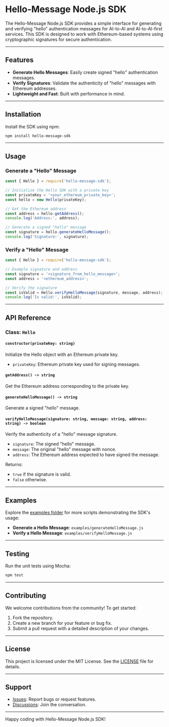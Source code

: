 # Hello-Message Node.js SDK

The Hello-Message Node.js SDK provides a simple interface for generating and verifying "hello" authentication messages for AI-to-AI and AI-to-AI-first services. This SDK is designed to work with Ethereum-based systems using cryptographic signatures for secure authentication.

---

## Features

- **Generate Hello Messages**: Easily create signed "hello" authentication messages.
- **Verify Signatures**: Validate the authenticity of "hello" messages with Ethereum addresses.
- **Lightweight and Fast**: Built with performance in mind.

---

## Installation

Install the SDK using npm:

```bash
npm install hello-message-sdk
```

---

## Usage

### Generate a "Hello" Message

```javascript
const { Hello } = require('hello-message-sdk');

// Initialize the Hello SDK with a private key
const privateKey = '<your_ethereum_private_key>';
const hello = new Hello(privateKey);

// Get the Ethereum address
const address = hello.getAddress();
console.log('Address:', address);

// Generate a signed "hello" message
const signature = hello.generateHelloMessage();
console.log('Signature:', signature);
```

### Verify a "Hello" Message

```javascript
const { Hello } = require('hello-message-sdk');

// Example signature and address
const signature = '<signature_from_hello_message>';
const address = '<ethereum_address>';

// Verify the signature
const isValid = Hello.verifyHelloMessage(signature, message, address);
console.log('Is valid:', isValid);
```

---

## API Reference

### Class: `Hello`

#### `constructor(privateKey: string)`

Initialize the Hello object with an Ethereum private key.

- `privateKey`: Ethereum private key used for signing messages.

#### `getAddress() -> string`

Get the Ethereum address corresponding to the private key.

#### `generateHelloMessage() -> string`

Generate a signed "hello" message.

#### `verifyHelloMessage(signature: string, message: string, address: string) -> boolean`

Verify the authenticity of a "hello" message signature.

- `signature`: The signed "hello" message.
- `message`: The original "hello" message with nonce.
- `address`: The Ethereum address expected to have signed the message.

Returns:

- `true` if the signature is valid.
- `false` otherwise.

---

## Examples

Explore the [examples folder](examples/) for more scripts demonstrating the SDK's usage:

- **Generate a Hello Message**: `examples/generateHelloMessage.js`
- **Verify a Hello Message**: `examples/verifyHelloMessage.js`

---

## Testing

Run the unit tests using Mocha:

```bash
npm test
```

---

## Contributing

We welcome contributions from the community! To get started:

1. Fork the repository.
2. Create a new branch for your feature or bug fix.
3. Submit a pull request with a detailed description of your changes.

---

## License

This project is licensed under the MIT License. See the [LICENSE](LICENSE) file for details.

---

## Support

- [Issues](https://github.com/aimxlabs/hello-message-node/issues): Report bugs or request features.
- [Discussions](https://github.com/aimxlabs/hello-message-node/discussions): Join the conversation.

---

Happy coding with Hello-Message Node.js SDK!
